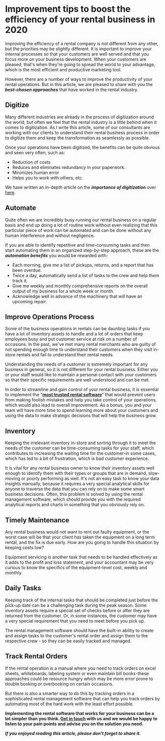 # Improvement tips to boost the efficiency of your rental business in 2020

Improving the efficiency of a rental company is not different from any other, but the priorities may be slightly different. It is important to improve your internal processes so that your customers are well served and that you focus more on your business development. When your customers are pleased, that's when they're going to spread the world to your advantage, which is the most efficient and productive marketing tool.

However, there are a number of ways to improve the productivity of your rental operations. But in this article, we are pleased to share with you the ***best-chosen approaches*** that have worked in the rental industry.


## Digitize
Many different industries are already in the process of digitization around the world, but often we feel that the rental industry is a little behind when it comes to digitization. As I write this article, some of our consultants are working with our clients to understand their rental business process in order to digitize them and keep the transformation as seamlessly as possible.

Once your operations have been digitized, the benefits can be quite obvious and seen very often, such as:

- Reduction of costs
- Reduces and eliminates redundancy in your paperwork.
- Minimizes human error
- Helps you to work with others, etc.

We have written an in-depth article on the ***importance of digitization*** over [here](https://renetal.com/blog/the-importance-of-digitization-in-rental-business).

## Automate
Quite often we are incredibly busy running our rental business on a regular basis and end up doing a lot of routine work without even realizing that this particular piece of work can be automated and can be done without any human interference and without negligence.

If you are able to identify repetitive and time-consuming tasks and then start automating them in an organized step-by-step approach, these are the ***automation benefits*** you would be rewarded with:

- Each morning, give me a list of pickups, returns, and a report that has been overdue.
- Twice a day, automatically send a list of tasks to the crew and help them track it.
- Give me weekly and monthly comprehensive reports on the overall output of my business for a whole week or month.
- Acknowledge well in advance of the machinery that will have an upcoming repair.
 
## Improve Operations Process

Some of the business operations in rentals can be daunting tasks if you have a lot of inventory assets to handle and a lot of orders that keep employees busy and put customer service at risk on a number of occasions. In the past, we've met many rental merchants who are guilty of not spending enough time to understand their customers when they visit in-store rentals and fail to understand their rental needs.

Understanding the needs of a customer is extremely important for any business in general, so it is not different for your rental business. Either you or your staff would like to maintain a personal contact with your customers so that their specific requirements are well understood and can be met.

In order to streamline and gain control of your rental business, it is essential to implement the "**[most trusted rental software](https://renetal.com)**" that would prevent users from making foolish mistakes and help you take control of your operations, which would also lead to overall improvement. As a bonus, you and your team will have more time to spend learning more about your customers and using the data to make strategic decisions that will help the business grow.

## Inventory
Keeping the irrelevant inventory in-store and sorting through it to meet the needs of the customer can be time-consuming tasks for your staff, which contributes to increasing the waiting time for the customer-in some cases, which has led to a bit of frustration, which is bad customer experience.

It is vital for any rental business owner to know their inventory assets well enough to identify them with their types or groups that are in demand, slow-moving or poorly performing as well. It's not an easy task to know your data insights manually, because it requires a very special analytical skills for anyone to traverse the data that you can rely on to make some smart business decisions. Often, this problem is solved by using the rental management software, which should provide you with the required analytical reports and charts in something that you obviously rely on.

## Timely Maintenance

Any rental business would not want to rent out faulty equipment, or the worst case will be that your client has taken the equipment on a long term rental, and the fix is due early. How are you going to handle this situation by keeping costs low?

Equipment servicing is another task that needs to be handled effectively as it adds to the profit and loss statement, and your accountant may be very curious to know the specifics of the equipment-level cost, weekly and monthly.

## Daily Tasks
Keeping track of the internal tasks that should be completed just before the pick-up date can be a challenging task during the peak season. Some inventory assets require a special set of checks before or after they are returned from the customer. Or, in some instances, the customer may have a very special requirement that you need to meet before you pick up.

The rental management software should have the built-in ability to create and assign tasks to the customer's rental order and assign them to the respective crew - so they can be easily tracked and managed.

## Track Rental Orders
If the rental operation is a manual where you need to track orders on excel sheets, whiteboards, labeling system or even maintain bill books-these approaches could be resource hungry which may be more error prone to double booking or overbooking on certain occasions.

But there is also a smarter way to do this by tracking orders in a sophisticated rental management software that can help you track orders by automating most of the hard work with the least effort possible.

**Implementing the rental software that works for your business can be a lot simpler than you think. [Get in touch](https://renetal.com/contact-us) with us and we would be happy to listen to your pain points and advise you on the solution you need.** 

***If you enjoyed reading this article, please don't forget to share it.***
